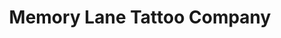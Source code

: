 ---
title: "Memory Lane Tattoo Company"
url: /bradenton/memory-lane-tattoo-company/
shop: tattoo
---